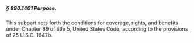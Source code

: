 ##### § 890.1401 Purpose. #####

This subpart sets forth the conditions for coverage, rights, and benefits under Chapter 89 of title 5, United States Code, according to the provisions of 25 U.S.C. 1647b.